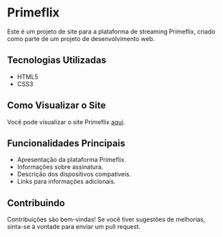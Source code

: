 # Primeflix

Este é um projeto de site para a plataforma de streaming Primeflix, criado como parte de um projeto de desenvolvimento web.

## Tecnologias Utilizadas

- HTML5
- CSS3

## Como Visualizar o Site

Você pode visualizar o site Primeflix [aqui](https://primeflix-xi.vercel.app/).

## Funcionalidades Principais

- Apresentação da plataforma Primeflix.
- Informações sobre assinatura.
- Descrição dos dispositivos compatíveis.
- Links para informações adicionais.

## Contribuindo

Contribuições são bem-vindas! Se você tiver sugestões de melhorias, sinta-se à vontade para enviar um pull request.
